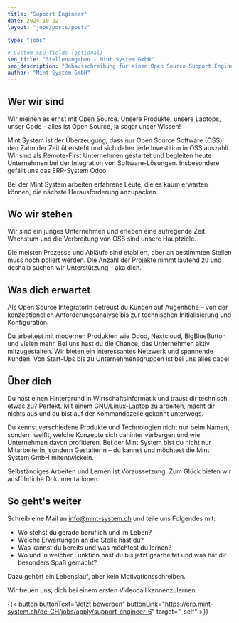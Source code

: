 ```yaml
---
title: "Support Engineer"
date: 2024-10-22
layout: "jobs/posts/posts"

type: "jobs"

# Custom SEO fields (optional)
seo_title: "Stellenangaben - Mint System GmbH"
seo_description: "Jobausschreibung für einen Open Source Support Engineer."
author: "Mint System GmbH"
---
```


## Wer wir sind
Wir meinen es ernst mit Open Source. Unsere Produkte, unsere Laptops, unser Code – alles ist Open Source, ja sogar unser Wissen!

Mint System ist der Überzeugung, dass nur Open Source Software (OSS) den Zahn der Zeit übersteht und sich daher jede Investition in OSS auszahlt. Wir sind als Remote-First Unternehmen gestartet und begleiten heute Unternehmen bei der Integration von Software-Lösungen. Insbesondere gefällt uns das ERP-System Odoo.

Bei der Mint System arbeiten erfahrene Leute, die es kaum erwarten können, die nächste Herausforderung anzupacken.

## Wo wir stehen
Wir sind ein junges Unternehmen und erleben eine aufregende Zeit. Wachstum und die Verbreitung von OSS sind unsere Hauptziele.

Die meisten Prozesse und Abläufe sind etabliert, aber an bestimmten Stellen muss noch poliert werden. Die Anzahl der Projekte nimmt laufend zu und deshalb suchen wir Unterstützung – aka dich.

## Was dich erwartet
Als Open Source IntegratorIn betreust du Kunden auf Augenhöhe – von der konzeptionellen Anforderungsanalyse bis zur technischen Initialisierung und Konfiguration.

Du arbeitest mit modernen Produkten wie Odoo, Nextcloud, BigBlueButton und vielen mehr. Bei uns hast du die Chance, das Unternehmen aktiv mitzugestalten. Wir bieten ein interessantes Netzwerk und spannende Kunden. Von Start-Ups bis zu Unternehmensgruppen ist bei uns alles dabei.

## Über dich
Du hast einen Hintergrund in Wirtschaftsinformatik und traust dir technisch etwas zu? Perfekt. Mit einem GNU/Linux-Laptop zu arbeiten, macht dir nichts aus und du bist auf der Kommandozeile gekonnt unterwegs.

Du kennst verschiedene Produkte und Technologien nicht nur beim Namen, sondern weißt, welche Konzepte sich dahinter verbergen und wie Unternehmen davon profitieren. Bei der Mint System bist du nicht nur MitarbeiterIn, sondern GestalterIn – du kannst und möchtest die Mint System GmbH mitentwickeln.

Selbständiges Arbeiten und Lernen ist Voraussetzung. Zum Glück bieten wir ausführliche Dokumentationen.

## So geht's weiter
Schreib eine Mail an [info@mint-system.ch](mailto:info@mint-system.ch) und teile uns Folgendes mit:

- Wo stehst du gerade beruflich und im Leben?
- Welche Erwartungen an die Stelle hast du?
- Was kannst du bereits und was möchtest du lernen?
- Wo und in welcher Funktion hast du bis jetzt gearbeitet und was hat dir besonders Spaß gemacht?

Dazu gehört ein Lebenslauf, aber kein Motivationsschreiben.

Wir freuen uns, dich bei einem ersten Videocall kennenzulernen.

{{< button 
    buttonText="Jetzt bewerben" 
    buttonLink="https://erp.mint-system.ch/de_CH/jobs/apply/support-engineer-6"
    target="_self"  >}}